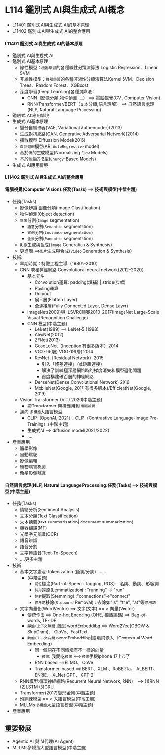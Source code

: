 # L114 鑑別式 AI與生成式 AI概念
- L11401 鑑別式 AI與生成式 AI的基本原理
- L11402 鑑別式 AI與生成式 AI的整合應用

#### L11401 鑑別式 AI與生成式 AI的基本原理
- 鑑別式 AI與生成式 AI
- 鑑別式 AI基本原理
  - 線性模型：`機器學習`的各種線性分類演算法:Logistic Regression、Linear SVM
  - 非線性模型：`機器學習`的各種非線性分類演算法Kernel SVM、Decision Trees、Random Forest、XGBoost
  - 深度學習(Deep Learning)各種演算法：
    - CNN（影像分類,物件偵測…..） ==> 電腦視覺(CV , Computer Vision)
    - RNN/Transformer/BERT（文本分類,語言理解） ==> 自然語言處理(NLP, Natural Language Processing)
- 鑑別式 AI:應用情境
- 生成式 AI基本原理
  - 變分自編碼器(VAE, Variational Autoencoder)(2013)
  - 生成對抗網路(GAN, Generative Adversarial Network)(2014)
  - 擴散模型 Diffussion Model(2015)
  - `自我迴歸`模型(AR, `AutoRegressive` model)
  - 基於`流`的生成模型(Normalizing `Flow` Models)
  - 基於`能量`的模型(`Energy`-Based Models) 
- 生成式 AI應用情境

#### L11402 鑑別式 AI與生成式 AI的整合應用

#### 電腦視覺(Computer Vision):任務(Tasks) ==> 技術與模型(中階主題)
- 任務(Tasks)
  - 影像辨識|圖像分類(Image Classification)
  - 物件偵測(Object detection)
  - `影像`分割(`Image` segmentation)
    - `語意`分割(`Semantic` segmentation)
    - `實例`分割(`Instance` segmentation)
    - `全景`分割(`Panoptic` segmentation)
  - `影像`生成與合成(`Image` Generation & Synthesis）
  - 更進階 ==>`影片`生成與合成(`Video` Generation & Synthesis）
- 技術:
  - 早期時期：特徵工程主導（1980s–2010）
  - CNN 卷積神經網路 Convolutional neural network(2012–2020）
    - 基本元件
      - Convolution運算: padding(填補) | stride(步幅)
      - Pooling運算
      - Dropout
      - 展平層(Flatten Layer)
      - 全連接層(Fully Connected Layer, Dense Layer)
    - ImageNet(2009)與 ILSVRC競賽2010-2017(ImageNet Large-Scale Visual Recognition Challenge) 
    - CNN 模型(中階主題)
      - LeNet(1989) ==> LeNet-5 (1998)
      - AlexNet(2012)
      - ZFNet(2013)
      - GoogLeNet（Inception 有很多版本）2014
      - VGG-16(層) VGG-19(層) 2014
      - ResNet（Residual Network）2015
        - 引入「殘差連接」（或跳躍連接）
        - 解決了訓練極深層網路時的梯度消失和模型退化問題
        - 首度構建破百層的神經網路
      - DenseNet(Dense Convolutional Network) 2016
      - MobileNet(Google, 2017  有很多版本)/EfficientNet(Google, 2019)
  - Vision Transformer (ViT) 2020(中階主題)
    - 把Transformer 架構應用到 `電腦視覺`
  - 邁向 `多模態`大語言模型
    - CLIP（OpenAI,,2021）：CLIP（Contrastive Language-Image Pre-Training）(中階主題)
    - 生成式AI ==> diffusion model(2021/2022)
    - .....
- 產業應用
  - 醫學影像
  - 自動駕駛
  - 影像編輯
  - 植物病害檢測
  - 衛星影像辨識

#### 自然語言處理(NLP) Natural Language Processing:任務(Tasks) ==> 技術與模型(中階主題)
- 任務(Tasks)
  - 情緒分析(Sentiment Analysis)
  - 文本分類(Text Classification)
  - 文本摘要(text summarization| document summarization)
  - 機器翻譯(MT)
  - 光學字元辨識(OCR)
  - 語音辨識
  - 語音分割
  - 文字轉語音(Text-To-Speech)
  - ....更多主題
- 技術
  - 基本文字處理:Tokenization (斷詞/分詞) .......
    - (中階主題)
      - `詞性`標注(Part-of-Speech Tagging, POS）: 名詞、動詞、形容詞
      - `詞形`還原(Lemmatization) : "running" → "run"
      - `詞幹`提取(Stemming) :"connections"→"connect"
      - `停用詞`移除(`Stopword` Removal) : 去除如"is", "the", "at"等`停用詞`
  - 文字向量化(WordVector) ==> 文字(文本) == > 向量(Vector)
    - 傳統作法 ==>  One-hot Encoding (OHE, 獨熱編碼) ==> Bag-of-words, TF-IDF
    - `靜態(上下文無關,固定)`wordEmbeddibg ==> Word2Vec(CBOW & SkipGram)、 GloVe、FastText
    - `動態(上下文有關)`wordEmbeddibg|語境詞嵌入（Contextual Word Embedding）
      - 同一個詞在不同情境有不一樣的向量
        - `蘋果`: 我愛吃`蘋果` <==> `蘋果`手機iphone 17上市了  
      - RNN based ==>ELMO、 CoVe
      - Transformer-based ==> BERT、XLM 、RoBERTa、 ALBERT、 ENRIE、 XLNet GPT、 GPT-2
  - RNN模型:循環神經網路(Recurrent Neural Network, RNN)　==> (1)RNN (2)LSTM  (3)GRU
  - Transformer(2017)變形金剛(中階主題)
  - 預訓練模型 == > 大語言模型(中階主題)
  - MLLMs `多模態`大型語言模型(中階主題)
- 產業應用

## 重要發展
- Agentic AI 與 AI代理(AI Agent)
- MLLMs多模態大型語言模型(中階主題)


